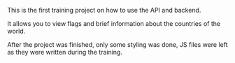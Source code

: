 This is the first training project on how to use the API and backend.

It allows you to view flags and brief information about the countries of the
world.

After the project was finished, only some styling was done, JS files were left
as they were written during the training.

